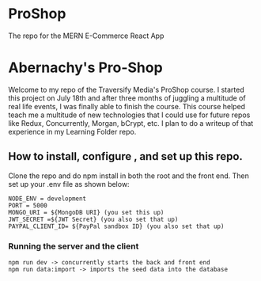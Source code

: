 # ProShop

The repo for the MERN E-Commerce React App

# Abernachy's Pro-Shop

Welcome to my repo of the Traversify Media's ProShop course. I started this project on July 18th and after three months of juggling a multitude of real life events, I was finally able to finish the course. This course helped teach me a multitude of new technologies that I could use for future repos like Redux, Concurrently, Morgan, bCrypt, etc. I plan to do a writeup of that experience in my Learning Folder repo.

## How to install, configure , and set up this repo.

Clone the repo and do npm install in both the root and the front end. Then set up your .env file as shown below:

```
NODE_ENV = development
PORT = 5000
MONGO_URI = ${MongoDB URI} (you set this up)
JWT_SECRET =${JWT Secret} (you also set that up)
PAYPAL_CLIENT_ID= ${PayPal sandbox ID} (you also set that up)

```

### Running the server and the client

```
npm run dev -> concurrently starts the back and front end
npm run data:import -> imports the seed data into the database
```
